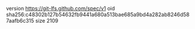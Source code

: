 version https://git-lfs.github.com/spec/v1
oid sha256:c48302b127b54632fb9441a680a513bae685a9bd4a282ab8246d587aafb6c315
size 2109
